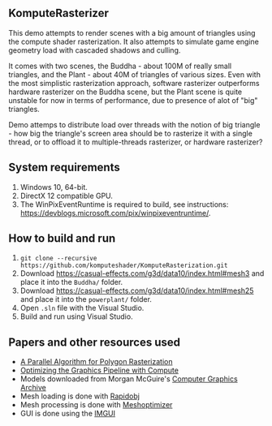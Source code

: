 ## KomputeRasterizer
This demo attempts to render scenes with a big amount of triangles using the compute shader rasterization. It also attempts to simulate game engine geometry load with cascaded shadows and culling.

It comes with two scenes, the Buddha - about 100M of really small triangles, and the Plant - about 40M of triangles of various sizes. Even with the most simplistic rasterization approach, software rasterizer outperforms hardware rasterizer on the Buddha scene, but the Plant scene is quite unstable for now in terms of performance, due to presence of alot of "big" triangles.

Demo attemps to distribute load over threads  with the notion of big triangle - how big the triangle's screen area should be to rasterize it with a single thread, or to offload it to multiple-threads rasterizer, or hardware rasterizer?

## System requirements
1. Windows 10, 64-bit.
2. DirectX 12 compatible GPU.
3. The WinPixEventRuntime is required to build, see instructions: https://devblogs.microsoft.com/pix/winpixeventruntime/.

## How to build and run
1. `git clone --recursive https://github.com/komputeshader/KomputeRasterization.git`
2. Download https://casual-effects.com/g3d/data10/index.html#mesh3 and place it into the `Buddha/` folder.
3. Download https://casual-effects.com/g3d/data10/index.html#mesh25 and place it into the `powerplant/` folder.
4. Open `.sln` file with the Visual Studio.
5. Build and run using Visual Studio.

## Papers and other resources used
* [A Parallel Algorithm for Polygon Rasterization](https://www.cs.drexel.edu/~david/Classes/Papers/comp175-06-pineda.pdf)
* [Optimizing the Graphics Pipeline with Compute](https://frostbite-wp-prd.s3.amazonaws.com/wp-content/uploads/2016/03/29204330/GDC_2016_Compute.pdf)
* Models downloaded from Morgan McGuire's [Computer Graphics Archive](https://casual-effects.com/data)
* Mesh loading is done with [Rapidobj](https://github.com/guybrush77/rapidobj)
* Mesh processing is done with [Meshoptimizer](https://github.com/zeux/meshoptimizer)
* GUI is done using the [IMGUI](https://github.com/ocornut/imgui)
